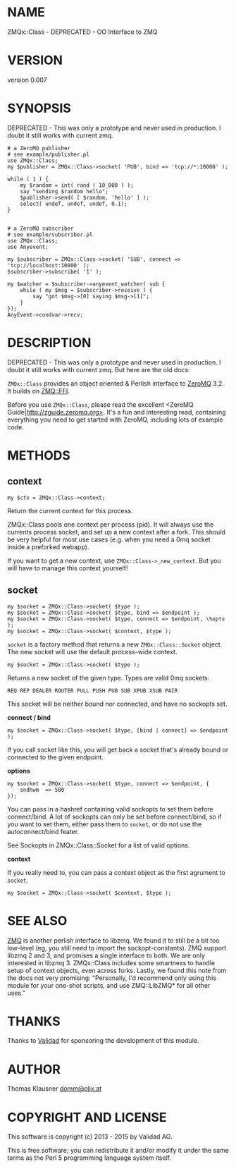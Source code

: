# NAME

ZMQx::Class - DEPRECATED - OO Interface to ZMQ

# VERSION

version 0.007

# SYNOPSIS

DEPRECATED - This was only a prototype and never used in production. I doubt it still works with current zmq.

    # a ZeroMQ publisher
    # see example/publisher.pl
    use ZMQx::Class;
    my $publisher = ZMQx::Class->socket( 'PUB', bind => 'tcp://*:10000' );

    while ( 1 ) {
        my $random = int( rand ( 10_000 ) );
        say "sending $random hello";
        $publisher->send( [ $random, 'hello' ] );
        select( undef, undef, undef, 0.1);
    }


    # a ZeroMQ subscriber
    # see example/subscriber.pl
    use ZMQx::Class;
    use Anyevent;

    my $subscriber = ZMQx::Class->socket( 'SUB', connect => 'tcp://localhost:10000' );
    $subscriber->subscribe( '1' );

    my $watcher = $subscriber->anyevent_watcher( sub {
        while ( my $msg = $subscriber->receive ) {
            say "got $msg->[0] saying $msg->[1]";
        }
    });
    AnyEvent->condvar->recv;

# DESCRIPTION

DEPRECATED - This was only a prototype and never used in production. I doubt it still works with current zmq. But here are the old docs:

`ZMQx::Class` provides an object oriented & Perlish interface to [ZeroMQ](http://www.zeromq.org/) 3.2. It builds on [ZMQ::FFI](https://metacpan.org/module/ZMQ::FFI).

Before you use `ZMQx::Class`, please read the excellent <ZeroMQ Guide|http://zguide.zeromq.org>. It's a fun and interesting read, containing everything you need to get started with ZeroMQ, including lots of example code.

# METHODS

## context

    my $ctx = ZMQx::Class->context;

Return the current context for this process.

ZMQx::Class pools one context per process (pid). It will always use the currents process socket, and set up a new context after a fork. This should be very helpful for most use cases (e.g. when you need a 0mq socket inside a preforked webapp).

If you want to get a new context, use `ZMQx::Class->_new_context`. But you will have to manage this context yourself!

## socket

    my $socket = ZMQx::Class->socket( $type );
    my $socket = ZMQx::Class->socket( $type, bind => $endpoint );
    my $socket = ZMQx::Class->socket( $type, connect => $endpoint, \%opts );
    my $socket = ZMQx::Class->socket( $context, $type );

`socket` is a factory method that returns a new `ZMQx::Class::Socket` object. The new socket will use the default process-wide context.

    my $socket = ZMQx::Class->socket( $type );

Returns a new socket of the given type. Types are valid 0mq sockets:

    REQ REP DEALER ROUTER PULL PUSH PUB SUB XPUB XSUB PAIR

This socket will be neither bound nor connected, and have no sockopts set.

**connect / bind**

    my $socket = ZMQx::Class->socket( $type, [bind | connect] => $endpoint );

If you call socket like this, you will get back a socket that's already bound or connected to the given endpoint.

**options**

    my $socket = ZMQx::Class->socket( $type, connect => $endpoint, {
        sndhwm  => 500
    });

You can pass in a hashref containing valid sockopts to set them before connect/bind. A lot of sockopts can only be set before connect/bind, so if you want to set them, either pass them to `socket`, or do not use the autoconnect/bind feater.

See Sockopts in ZMQx::Class::Socket for a list of valid options.

**context**

If you really need to, you can pass a context object as the first agrument to `socket`.

    my $socket = ZMQx::Class->socket( $context, $type );

# SEE ALSO

[ZMQ](https://metacpan.org/module/ZMQ::Socket) is another perlish interface to libzmq. We found it to still be a bit too low-level (eg, you still need to import the sockopt-constants). ZMQ support libzmq 2 and 3, and promises a single interface to both. We are only interested in libzmq 3. ZMQx::Class includes some smartness to handle setup of context objects, even across forks. Lastly, we found this note from the docs not very promising: "Personally, I'd recommend only using this module for your one-shot scripts, and use ZMQ::LibZMQ\* for all other uses."

# THANKS

Thanks to [Validad](http://www.validad.com/) for sponsoring the development of this module.

# AUTHOR

Thomas Klausner <domm@plix.at>

# COPYRIGHT AND LICENSE

This software is copyright (c) 2013 - 2015 by Validad AG.

This is free software; you can redistribute it and/or modify it under
the same terms as the Perl 5 programming language system itself.
